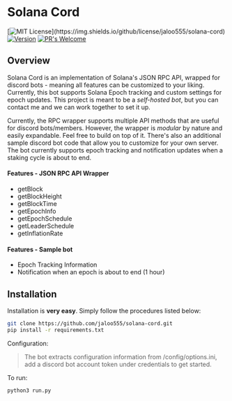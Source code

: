 # Solana Cord

[![MIT License](https://img.shields.io/apm/l/atomic-design-ui.svg?)](https://img.shields.io/github/license/jaloo555/solana-cord)
[![Version](https://badge.fury.io/gh/tterb%2FHyde.svg)](https://badge.fury.io/gh/tterb%2FHyde)
[![PR's Welcome](https://img.shields.io/badge/PRs-welcome-brightgreen.svg?style=flat)](http://makeapullrequest.com)  

## Overview

Solana Cord is an implementation of Solana's JSON RPC API, wrapped for discord bots - meaning all features can be customized to your liking. Currently, this bot supports Solana Epoch tracking and custom settings for epoch updates. This project is meant to be a _self-hosted bot_, but you can contact me and we can work together to set it up.

Currently, the RPC wrapper supports multiple API methods that are useful for discord bots/members. However, the wrapper is _modular_ by nature and easily expandable. Feel free to build on top of it. There's also an additional sample discord bot code that allow you to customize for your own server. The bot currently supports epoch tracking and notification updates when a staking cycle is about to end.

#### Features - JSON RPC API Wrapper

- getBlock
- getBlockHeight
- getBlockTime
- getEpochInfo
- getEpochSchedule
- getLeaderSchedule
- getInflationRate

#### Features - Sample bot

- Epoch Tracking Information
- Notification when an epoch is about to end (1 hour)

## Installation

Installation is **very easy**. Simply follow the procedures listed below:

```bash
git clone https://github.com/jaloo555/solana-cord.git
pip install -r requirements.txt
```
Configuration:
> The bot extracts configuration information from /config/options.ini, add a discord bot account token under credentials to get started.

To run:
```bash
python3 run.py
```

